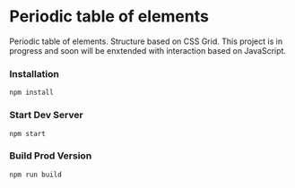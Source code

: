 # Periodic table of elements

Periodic table of elements. Structure based on CSS Grid. 
This project is in progress and soon will be enxtended with interaction based on JavaScript.

### Installation

```
npm install
```

### Start Dev Server

```
npm start
```

### Build Prod Version

```
npm run build
```


